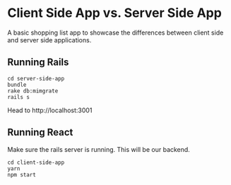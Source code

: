 # Client Side App vs. Server Side App

A basic shopping list app to showcase the differences between client side and server side applications.

## Running Rails
```
cd server-side-app
bundle
rake db:mimgrate
rails s
```
Head to http://localhost:3001

## Running React
Make sure the rails server is running. This will be our backend.
```
cd client-side-app
yarn
npm start
```
